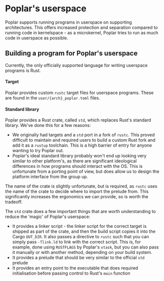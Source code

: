 # Poplar's userspace
Poplar supports running programs in userspace on supporting architectures. This offers increased protection
and separation compared to running code in kernelspace - as a microkernel, Poplar tries to run as much code
in userspace as possible.

## Building a program for Poplar's userspace
Currently, the only officially supported language for writing userspace programs is Rust.

#### Target
Poplar provides custom `rustc` target files for userspace programs. These are found in the `user/{arch}_poplar.toml` files.

#### Standard library
Poplar provides a Rust crate, called `std`, which replaces Rust's standard library. We've done this for a few
reasons:
 - We originally had targets and a `std` port in a fork of `rustc`. This proved difficult to maintain and required
     users to build a custom Rust fork and add it as a `rustup` toolchain. This is a high barrier of entry for
     anyone wanting to try Poplar out.
 - Poplar's ideal standard library probably won't end up looking very similar to other platform's, as there are
     significant ideological differences in how programs should interact with the OS. This is unfortunate from a
     porting point of view, but does allow us to design the platform interface from the group up.

The name of the crate is slightly unfortunate, but is required, as `rustc` uses the name of the crate to decide
where to import the prelude from. This significantly increases the ergonomics we can provide, so is worth the
tradeoff.

The `std` crate does a few important things that are worth understanding to reduce the 'magic' of Poplar's
userspace:
 - It provides a linker script - the linker script for the correct target is shipped as part of the crate, and
     then the build script copies it into the Cargo `OUT_DIR`. It also passes a directive to `rustc` such that
     you can simply pass `-Tlink.ld` to link with the correct script. This is, for example, done using `RUSTFLAGS`
     by Poplar's `xtask`, but you can also pass it manually or with another method, depending on your build system.
 - It provides a prelude that should be very similar to the official `std` prelude
 - It provides an entry point to the executable that does required initialisation before passing control to Rust's
     `main` function